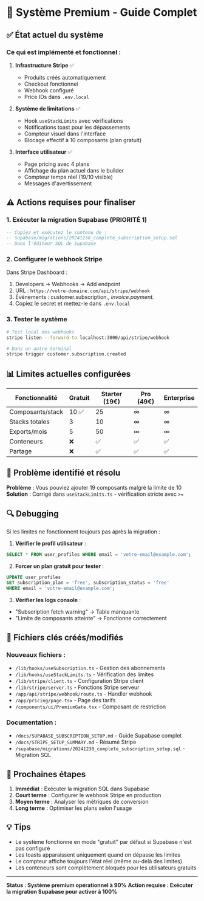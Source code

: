 # 🚀 Système Premium - Guide Complet

## ✅ État actuel du système

### Ce qui est implémenté et fonctionnel :

1. **Infrastructure Stripe** ✅
   - Produits créés automatiquement
   - Checkout fonctionnel
   - Webhook configuré
   - Price IDs dans `.env.local`

2. **Système de limitations** ✅
   - Hook `useStackLimits` avec vérifications
   - Notifications toast pour les dépassements
   - Compteur visuel dans l'interface
   - Blocage effectif à 10 composants (plan gratuit)

3. **Interface utilisateur** ✅
   - Page pricing avec 4 plans
   - Affichage du plan actuel dans le builder
   - Compteur temps réel (19/10 visible)
   - Messages d'avertissement

## ⚠️ Actions requises pour finaliser

### 1. Exécuter la migration Supabase (PRIORITÉ 1)

```sql
-- Copiez et exécutez le contenu de :
-- supabase/migrations/20241230_complete_subscription_setup.sql
-- Dans l'éditeur SQL de Supabase
```

### 2. Configurer le webhook Stripe

Dans Stripe Dashboard :
1. Developers → Webhooks → Add endpoint
2. URL : `https://votre-domaine.com/api/stripe/webhook`
3. Événements : customer.subscription.*, invoice.payment.*
4. Copiez le secret et mettez-le dans `.env.local`

### 3. Tester le système

```bash
# Test local des webhooks
stripe listen --forward-to localhost:3000/api/stripe/webhook

# Dans un autre terminal
stripe trigger customer.subscription.created
```

## 📊 Limites actuelles configurées

| Fonctionnalité | Gratuit | Starter (19€) | Pro (49€) | Enterprise |
|----------------|---------|---------------|-----------|------------|
| Composants/stack | 10 ✅ | 25 | ∞ | ∞ |
| Stacks totales | 3 | 10 | ∞ | ∞ |
| Exports/mois | 5 | 50 | ∞ | ∞ |
| Conteneurs | ❌ | ✅ | ✅ | ✅ |
| Partage | ❌ | ✅ | ✅ | ✅ |

## 🐛 Problème identifié et résolu

**Problème** : Vous pouviez ajouter 19 composants malgré la limite de 10
**Solution** : Corrigé dans `useStackLimits.ts` - vérification stricte avec `>=`

## 🔍 Debugging

Si les limites ne fonctionnent toujours pas après la migration :

1. **Vérifier le profil utilisateur** :
```sql
SELECT * FROM user_profiles WHERE email = 'votre-email@example.com';
```

2. **Forcer un plan gratuit pour tester** :
```sql
UPDATE user_profiles 
SET subscription_plan = 'free', subscription_status = 'free'
WHERE email = 'votre-email@example.com';
```

3. **Vérifier les logs console** :
- "Subscription fetch warning" → Table manquante
- "Limite de composants atteinte" → Fonctionne correctement

## 📁 Fichiers clés créés/modifiés

### Nouveaux fichiers :
- `/lib/hooks/useSubscription.ts` - Gestion des abonnements
- `/lib/hooks/useStackLimits.ts` - Vérification des limites
- `/lib/stripe/client.ts` - Configuration Stripe client
- `/lib/stripe/server.ts` - Fonctions Stripe serveur
- `/app/api/stripe/webhook/route.ts` - Handler webhook
- `/app/pricing/page.tsx` - Page des tarifs
- `/components/ui/PremiumGate.tsx` - Composant de restriction

### Documentation :
- `/docs/SUPABASE_SUBSCRIPTION_SETUP.md` - Guide Supabase complet
- `/docs/STRIPE_SETUP_SUMMARY.md` - Résumé Stripe
- `/supabase/migrations/20241230_complete_subscription_setup.sql` - Migration SQL

## 🎯 Prochaines étapes

1. **Immédiat** : Exécuter la migration SQL dans Supabase
2. **Court terme** : Configurer le webhook Stripe en production
3. **Moyen terme** : Analyser les métriques de conversion
4. **Long terme** : Optimiser les plans selon l'usage

## 💡 Tips

- Le système fonctionne en mode "gratuit" par défaut si Supabase n'est pas configuré
- Les toasts apparaissent uniquement quand on dépasse les limites
- Le compteur affiche toujours l'état réel (même au-delà des limites)
- Les conteneurs sont complètement bloqués pour les utilisateurs gratuits

---

**Status : Système premium opérationnel à 90%**
**Action requise : Exécuter la migration Supabase pour activer à 100%**
